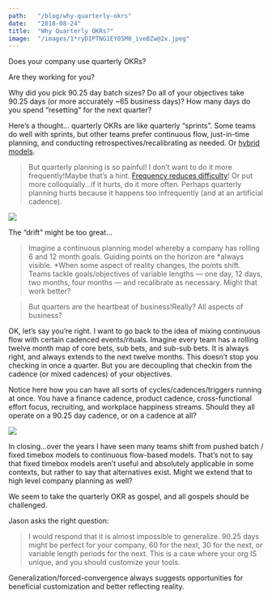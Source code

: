 ```yaml
---
path:	"/blog/why-quarterly-okrs"
date:	"2018-08-24"
title:	"Why Quarterly OKRs?"
image:	"/images/1*ryDIPTNG1EY05M0_iveBZw@2x.jpeg"
---
```


Does your company use quarterly OKRs?

Are they working for you?

Why did you pick 90.25 day batch sizes? Do all of your objectives take 90.25 days (or more accurately ~65 business days)? How many days do you spend “resetting” for the next quarter?

Here’s a thought… quarterly OKRs are like quarterly “sprints”. Some teams do well with sprints, but other teams prefer continuous flow, just-in-time planning, and conducting retrospectives/recalibrating as needed. Or [hybrid models](https://hackernoon.com/flow-decoupling-cadences-and-fixed-length-sprints-3eac1428ad73).


> But quarterly planning is so painful! I don’t want to do it more frequently!Maybe that’s a hint. [Frequency reduces difficulty](https://martinfowler.com/bliki/FrequencyReducesDifficulty.html)! Or put more colloquially…if it hurts, do it more often. Perhaps quarterly planning hurts because it happens too infrequently (and at an artificial cadence).

![](/images/1*ryDIPTNG1EY05M0_iveBZw@2x.jpeg)

The “drift” might be too great…


> [](https://twitter.com/julianobs/status/1032932554976976896)Imagine a continuous planning model whereby a company has rolling 6 and 12 month goals. Guiding points on the horizon are *always visible. *When some aspect of reality changes, the points shift. Teams tackle goals/objectives of variable lengths — one day, 12 days, two months, four months — and recalibrate as necessary. Might that work better?


> But quarters are the heartbeat of business!Really? All aspects of business?

OK, let’s say you’re right. I want to go back to the idea of mixing continuous flow with certain cadenced events/rituals. Imagine every team has a rolling twelve month map of core bets, sub bets, and sub-sub bets. It is always right, and always extends to the next twelve months. This doesn’t stop you checking in once a quarter. But you are decoupling that checkin from the cadence (or mixed cadences) of your objectives.

Notice here how you can have all sorts of cycles/cadences/triggers running at once. You have a finance cadence, product cadence, cross-functional effort focus, recruiting, and workplace happiness streams. Should they all operate on a 90.25 day cadence, or on a cadence at all?

![](/images/1*x4lZJhR-MOktU2z9WtI1vA@2x.jpeg)

In closing…over the years I have seen many teams shift from pushed batch / fixed timebox models to continuous flow-based models. That’s not to say that fixed timebox models aren’t useful and absolutely applicable in some contexts, but rather to say that alternatives exist. Might we extend that to high level company planning as well?

We seem to take the quarterly OKR as gospel, and all gospels should be challenged.

Jason asks the right question:


> [](https://twitter.com/Jgoodhand/status/1032929934837202944)I would respond that it is almost impossible to generalize. 90.25 days might be perfect for your company, 60 for the next, 30 for the next, or variable length periods for the next. This is a case where your org IS unique, and you should customize your tools.

Generalization/forced-convergence always suggests opportunities for beneficial customization and better reflecting reality.

